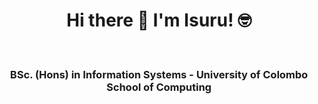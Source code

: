 <h1 align="center">Hi there 👋 I'm Isuru! 🤓</h1>
<br/>
<h3 align="center">BSc. (Hons) in Information Systems - University of Colombo School of Computing</h3>
